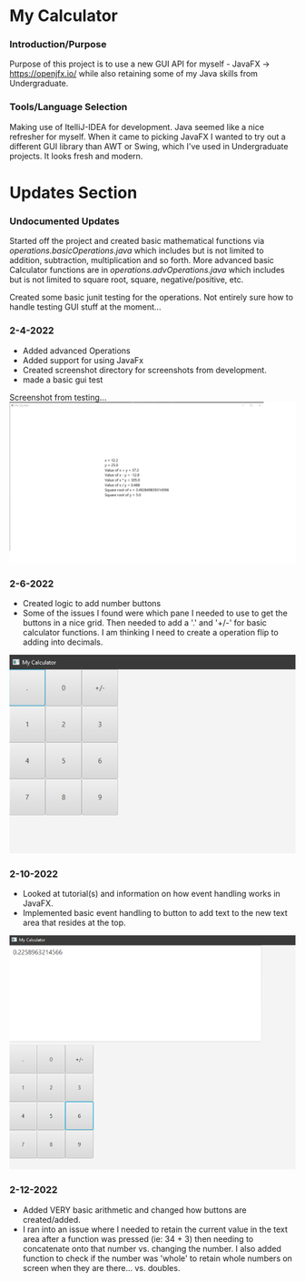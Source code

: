# My Calculator

### Introduction/Purpose
  Purpose of this project is to use a new GUI API for myself - JavaFX -> https://openjfx.io/ while also retaining some of my Java skills from Undergraduate.

### Tools/Language Selection
  Making use of ItelliJ-IDEA for development. Java seemed like a nice refresher for myself. When it came to picking JavaFX I wanted to try out a different GUI library than AWT or Swing, which I've used in Undergraduate projects. It looks fresh and modern.

# Updates Section

### Undocumented Updates
Started off the project and created basic mathematical functions via *operations.basicOperations.java* which includes but is not limited to addition, subtraction, multiplication and so forth. More advanced basic Calculator functions are in *operations.advOperations.java* which includes but is not limited to square root, square, negative/positive, etc.

Created some basic junit testing for the operations. Not entirely sure how to handle testing GUI stuff at the moment...

### 2-4-2022
- Added advanced Operations
- Added support for using JavaFx
- Created screenshot directory for screenshots from development.
- made a basic gui test

Screenshot from testing...
![JavaFX Testing](screenshots/gui-test_2-4-2022.png)

### 2-6-2022
- Created logic to add number buttons
- Some of the issues I found were which pane I needed to use to get the buttons in a nice grid. Then needed to add a '.' and '+/-' for basic calculator functions. I am thinking I need to create a operation flip to adding into decimals.

![JavaFX Testing](screenshots/gui-test_2-6-2022.png)

### 2-10-2022
- Looked at tutorial(s) and information on how event handling works in JavaFX.
- Implemented basic event handling to button to add text to the new text area that resides at the top.

![JavaFX Testing](screenshots/gui-test_2-10-2022.png)

### 2-12-2022
- Added VERY basic arithmetic and changed how buttons are created/added.
- I ran into an issue where I needed to retain the current value in the text area after a function was pressed (ie: 34 + 3) then needing to concatenate onto that number vs. changing the number. I also added function to check if the number was 'whole' to retain whole numbers on screen when they are there... vs. doubles. 
